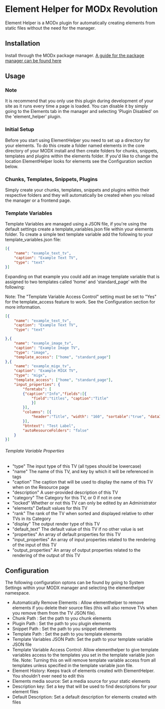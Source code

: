 Element Helper for MODx Revolution
==================================

Element Helper is a MODx plugin for automatically creating elements from static files without the need for the manager.

Installation
------------

Install through the MODx package manager. [A guide for the package manager can be found here](http://rtfm.modx.com/display/revolution20/Package+Management)

Usage
-----

### Note

It is recommend that you only use this plugin during development of your site as it runs every time a page is loaded. You can disable it by simply going to the Elements tab in the manager and selecting 'Plugin Disabled' on the 'element_helper' plugin.

### Initial Setup

Before you start using ElementHelper you need to set up a directory for your elements. To do this create a folder named elements in the core directory of your MODX install and then create folders for chunks, snippets, templates and plugins within the elements folder. If you'd like to change the location ElementHelper looks for elements see the Configuration section below.

### Chunks, Templates, Snippets, Plugins

Simply create your chunks, templates, snippets and plugins within their respective folders and they will automatically be created when you reload the manager or a frontend page.

### Template Variables

Template Variables are managed using a JSON file, if you're using the default settings create a template_variables.json file within your elements folder. To create a simple text template variable add the following to your template_variables.json file:

```json
[{
    "name": "example_text_tv",
    "caption": "Example Text TV",
    "type": "text"
}]
```

Expanding on that example you could add an image template variable that is assigned to two templates called 'home' and 'standard_page' with the following:

Note: The "Template Variable Access Control" setting must be set to "Yes" for the template_access feature to work. See the Configuration section for more information.

```json
[{
    "name": "example_text_tv",
    "caption": "Example Text TV",
    "type": "text"

},{
    "name": "example_image_tv",
    "caption": "Example Image TV",
    "type": "image",
    "template_access": ["home", "standard_page"]
},{
    "name": "example_migx_tv",
    "caption": "Example MIGX TV",
    "type": "migx",
    "template_access": ["home", "standard_page"],
    "input_properties": {
        "formtabs": [
        {"caption":"Info","fields":[{
            "field":"titles", "caption":"Title"
            }]
        }],
        "columns": [{
            "header":"Title", "width": "160", "sortable":"true", "dataIndex":"titles"
        }],
        "btntext": "Test Label",
        "autoResourceFolders": "false"
    }
}]
```

###### Template Variable Properties

* "type" The input type of this TV (all types should be lowercase)
* "name" The name of this TV, and key by which it will be referenced in tags
* "caption" The caption that will be used to display the name of this TV when on the Resource page
* "description" A user-provided description of this TV
* "category" The Category for this TV, or 0 if not in one
* "locked" Whether or not this TV can only be edited by an Administrator
* "elements" Default values for this TV
* "rank" The rank of the TV when sorted and displayed relative to other TVs in its Category
* "display" The output render type of this TV
* "default_text" The default value of this TV if no other value is set
* "properties" An array of default properties for this TV
* "input_properties" An array of input properties related to the rendering of the input of this TV
* "output_properties" An array of output properties related to the rendering of the output of this TV

Configuration
-------------

The following configuration optons can be found by going to System Settings within your MODX manager and selecting the elementhelper namespace.

* Automatically Remove Elements : Allow elementhelper to remove elements if you delete their source files (this will also remove TVs when you remove them from the TV JSON file).
* Chunk Path : Set the path to you chunk elements
* Plugin Path : Set the path to you plugin elements
* Snippet Path : Set the path to you snippet elements
* Template Path : Set the path to you template elements
* Template Variables JSON Path: Set the path to your template variable JSON file
* Template Variable Access Control: Allow elementhelper to give template variables access to the templates you set in the template variable json file. Note: Turning this on will remove template variable access from all templates unless specified in the template variable json file.
* Element History: Keeps track of elements created with ElementHelper. You shouldn't ever need to edit this
* Elements media source: Set a media source for your static elements
* Description key: Set a key that will be used to find descriptions for your element files
* Default Description: Set a default description for elements created with files
